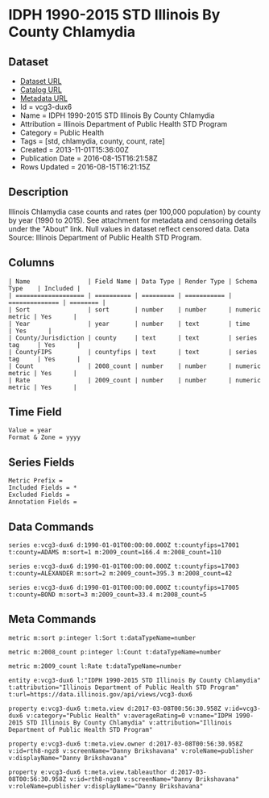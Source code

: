 # IDPH 1990-2015 STD Illinois By County Chlamydia

## Dataset

* [Dataset URL](https://data.illinois.gov/api/views/vcg3-dux6/rows.json?max_rows=100)
* [Catalog URL](https://catalog.data.gov/dataset/idph-2000-2013-std-illinois-by-county-chlamydia)
* [Metadata URL](https://data.illinois.gov/api/views/vcg3-dux6)
* Id = vcg3-dux6
* Name = IDPH 1990-2015 STD Illinois By County Chlamydia
* Attribution = Illinois Department of Public Health STD Program
* Category = Public Health
* Tags = [std, chlamydia, county, count, rate]
* Created = 2013-11-01T15:36:00Z
* Publication Date = 2016-08-15T16:21:58Z
* Rows Updated = 2016-08-15T16:21:15Z

## Description

Illinois Chlamydia case counts and rates (per 100,000 population) by county by year (1990 to 2015).  See attachment for metadata and censoring details under the "About" link.  Null values in dataset reflect censored data.  Data Source: Illinois Department of Public Health STD Program.

## Columns

```ls
| Name                | Field Name | Data Type | Render Type | Schema Type    | Included | 
| =================== | ========== | ========= | =========== | ============== | ======== | 
| Sort                | sort       | number    | number      | numeric metric | Yes      | 
| Year                | year       | number    | text        | time           | Yes      | 
| County/Jurisdiction | county     | text      | text        | series tag     | Yes      | 
| CountyFIPS          | countyfips | text      | text        | series tag     | Yes      | 
| Count               | 2008_count | number    | number      | numeric metric | Yes      | 
| Rate                | 2009_count | number    | number      | numeric metric | Yes      | 
```

## Time Field

```ls
Value = year
Format & Zone = yyyy
```

## Series Fields

```ls
Metric Prefix = 
Included Fields = *
Excluded Fields = 
Annotation Fields = 
```

## Data Commands

```ls
series e:vcg3-dux6 d:1990-01-01T00:00:00.000Z t:countyfips=17001 t:county=ADAMS m:sort=1 m:2009_count=166.4 m:2008_count=110

series e:vcg3-dux6 d:1990-01-01T00:00:00.000Z t:countyfips=17003 t:county=ALEXANDER m:sort=2 m:2009_count=395.3 m:2008_count=42

series e:vcg3-dux6 d:1990-01-01T00:00:00.000Z t:countyfips=17005 t:county=BOND m:sort=3 m:2009_count=33.4 m:2008_count=5
```

## Meta Commands

```ls
metric m:sort p:integer l:Sort t:dataTypeName=number

metric m:2008_count p:integer l:Count t:dataTypeName=number

metric m:2009_count l:Rate t:dataTypeName=number

entity e:vcg3-dux6 l:"IDPH 1990-2015 STD Illinois By County Chlamydia" t:attribution="Illinois Department of Public Health STD Program" t:url=https://data.illinois.gov/api/views/vcg3-dux6

property e:vcg3-dux6 t:meta.view d:2017-03-08T00:56:30.958Z v:id=vcg3-dux6 v:category="Public Health" v:averageRating=0 v:name="IDPH 1990-2015 STD Illinois By County Chlamydia" v:attribution="Illinois Department of Public Health STD Program"

property e:vcg3-dux6 t:meta.view.owner d:2017-03-08T00:56:30.958Z v:id=rth8-ngz8 v:screenName="Danny Brikshavana" v:roleName=publisher v:displayName="Danny Brikshavana"

property e:vcg3-dux6 t:meta.view.tableauthor d:2017-03-08T00:56:30.958Z v:id=rth8-ngz8 v:screenName="Danny Brikshavana" v:roleName=publisher v:displayName="Danny Brikshavana"
```